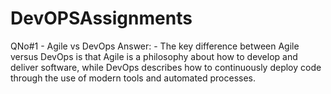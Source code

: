 # DevOPSAssignments
QNo#1 - Agile vs DevOps
Answer: - The key difference between Agile versus DevOps is that Agile is a philosophy about how to develop and deliver software, while DevOps describes how to continuously deploy code through the use of modern tools and automated processes.

